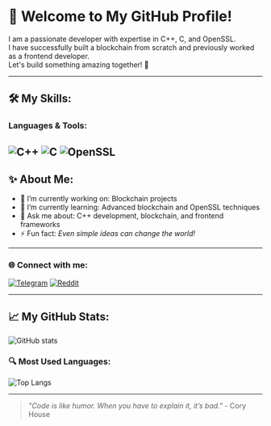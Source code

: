 # 👋 Welcome to My GitHub Profile!

I am a passionate developer with expertise in C++, C, and OpenSSL.  
I have successfully built a blockchain from scratch and previously worked as a frontend developer.  
Let's build something amazing together! 🚀

---

## 🛠 My Skills:
### Languages & Tools:
![C++](https://img.shields.io/badge/C++-blue?logo=c%2B%2B&logoColor=white)  ![C](https://img.shields.io/badge/C-%2300599C.svg?logo=c&logoColor=white)  ![OpenSSL](https://img.shields.io/badge/OpenSSL-%234A8CF7.svg?logo=openssl&logoColor=white)  
---

## ✨ About Me:
- 🔭 I’m currently working on: Blockchain projects  
- 🌱 I’m currently learning: Advanced blockchain and OpenSSL techniques  
- 💬 Ask me about: C++ development, blockchain, and frontend frameworks  
- ⚡️ Fun fact: _Even simple ideas can change the world!_

---

### 🌐 Connect with me:
[![Telegram](https://img.shields.io/badge/Telegram-blue?logo=telegram&logoColor=white)](https://t.me/hornet468)  [![Reddit](https://img.shields.io/badge/Reddit-%23FF4500.svg?logo=reddit&logoColor=white)](https://www.reddit.com/u/tomhelington/s/vL3VIVlGYQ)

---

## 📈 My GitHub Stats:
![GitHub stats](https://github-readme-stats.vercel.app/api?username=hornet468&show_icons=true&theme=radical)

### 🔍 Most Used Languages:
![Top Langs](https://github-readme-stats.vercel.app/api/top-langs/?username=hornet468&layout=compact&theme=radical)

---



> _"Code is like humor. When you have to explain it, it’s bad."_ - Cory House
